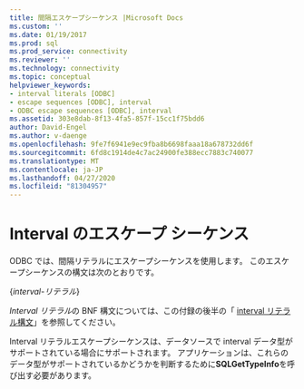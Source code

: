 ```yaml
---
title: 間隔エスケープシーケンス |Microsoft Docs
ms.custom: ''
ms.date: 01/19/2017
ms.prod: sql
ms.prod_service: connectivity
ms.reviewer: ''
ms.technology: connectivity
ms.topic: conceptual
helpviewer_keywords:
- interval literals [ODBC]
- escape sequences [ODBC], interval
- ODBC escape sequences [ODBC], interval
ms.assetid: 303e8dab-8f13-4fa5-857f-15cc1f75bdd6
author: David-Engel
ms.author: v-daenge
ms.openlocfilehash: 9fe7f6941e9ec9fba8b6698faaa18a678732dd6f
ms.sourcegitcommit: 6fd8c1914de4c7ac24900fe388ecc7883c740077
ms.translationtype: MT
ms.contentlocale: ja-JP
ms.lasthandoff: 04/27/2020
ms.locfileid: "81304957"
---
```

# <a name="interval-escape-sequences"></a>Interval のエスケープ シーケンス
ODBC では、間隔リテラルにエスケープシーケンスを使用します。 このエスケープシーケンスの構文は次のとおりです。  
  
 {*interval-リテラル*}  
  
 *Interval リテラル*の BNF 構文については、この付録の後半の「 [interval リテラル構文](../../../odbc/reference/appendixes/interval-literal-syntax.md)」を参照してください。  
  
 Interval リテラルエスケープシーケンスは、データソースで interval データ型がサポートされている場合にサポートされます。 アプリケーションは、これらのデータ型がサポートされているかどうかを判断するために**SQLGetTypeInfo**を呼び出す必要があります。

